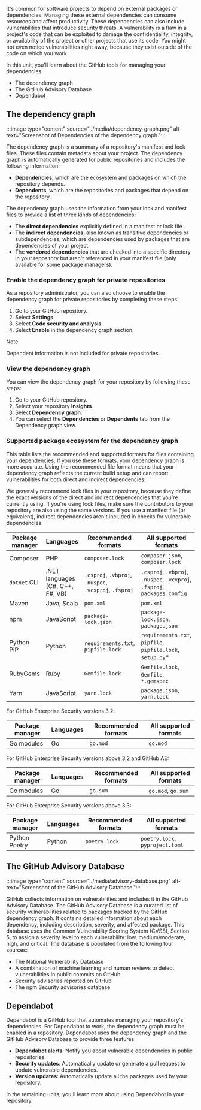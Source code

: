 It's common for software projects to depend on external packages or dependencies. Managing these external dependencies can consume resources and affect productivity. These dependencies can also include vulnerabilities that introduce security threats. A vulnerability is a flaw in a project's code that can be exploited to damage the confidentiality, integrity, or availability of the project or other projects that use its code. You might not even notice vulnerabilities right away, because they exist outside of the code on which you work.

In this unit, you'll learn about the GitHub tools for managing your dependencies:

- The dependency graph
- The GitHub Advisory Database
- Dependabot

## The dependency graph

:::image type="content" source="../media/dependency-graph.png" alt-text="Screenshot of Dependencies of the dependency graph.":::

The dependency graph is a summary of a repository's manifest and lock files. These files contain metadata about your project. The dependency graph is automatically generated for public repositories and includes the following information:

- **Dependencies**, which are the ecosystem and packages on which the repository depends.
- **Dependents**, which are the repositories and packages that depend on the repository.

The dependency graph uses the information from your lock and manifest files to provide a list of three kinds of dependencies:

- The **direct dependencies** explicitly defined in a manifest or lock file.
- The **indirect dependencies**, also known as transitive dependencies or subdependencies, which are dependencies used by packages that are dependencies of your project.
- The **vendored dependencies** that are checked into a specific directory in your repository but aren't referenced in your manifest file (only available for some package managers).

### Enable the dependency graph for private repositories

As a repository administrator, you can also choose to enable the dependency graph for private repositories by completing these steps:

1. Go to your GitHub repository.
2. Select **Settings**.
3. Select **Code security and analysis**.
4. Select **Enable** in the dependency graph section.

>[!NOTE]
> Dependent information is not included for private repositories.

### View the dependency graph

You can view the dependency graph for your repository by following these steps:

1. Go to your GitHub repository.
2. Select your repository **Insights**.
3. Select **Dependency graph**.
4. You can select the **Dependencies** or **Dependents** tab from the Dependency graph view.

### Supported package ecosystem for the dependency graph

This table lists the recommended and supported formats for files containing your dependencies. If you use these formats, your dependency graph is more accurate. Using the recommended file format means that your dependency graph reflects the current build setup and can report vulnerabilities for both direct and indirect dependencies.

We generally recommend lock files in your repository, because they define the exact versions of the direct and indirect dependencies that you're currently using. If you're using lock files, make sure the contributors to your repository are also using the same versions. If you use a manifest file (or equivalent), indirect dependencies aren't included in checks for vulnerable dependencies.

|Package manager |Languages |Recommended formats |All supported formats |
|-----|-----|-----|----|
| Composer             | PHP           | `composer.lock` | `composer.json`, `composer.lock` |
| `dotnet` CLI | .NET languages (C#, C++, F#, VB)  |   `.csproj`, `.vbproj`, `.nuspec`, `.vcxproj`, `.fsproj` |  `.csproj`, `.vbproj`, `.nuspec`, `.vcxproj`, `.fsproj`, `packages.config` |
| Maven | Java, Scala |  `pom.xml`  | `pom.xml`  |
| npm | JavaScript |            `package-lock.json` | `package-lock.json`, `package.json`|
| Python PIP      | Python                    | `requirements.txt`, `pipfile.lock` | `requirements.txt`, `pipfile`, `pipfile.lock`, `setup.py`* |
| RubyGems             | Ruby           | `Gemfile.lock` | `Gemfile.lock`, `Gemfile`, `*.gemspec` |
| Yarn | JavaScript | `yarn.lock` | `package.json`, `yarn.lock` |

For GitHub Enterprise Security versions 3.2:

|Package manager |Languages |Recommended formats |All supported formats |
|-----|-----|-----|----|
| Go modules | Go | `go.mod` | `go.mod` |

For GitHub Enterprise Security versions above 3.2 and GitHub AE:

|Package manager |Languages |Recommended formats |All supported formats |
|-----|-----|-----|----|
| Go modules | Go | `go.sum` | `go.mod`, `go.sum` |

For GitHub Enterprise Security versions above 3.3:

|Package manager |Languages |Recommended formats |All supported formats |
|-----|-----|-----|----|
| Python Poetry | Python  | `poetry.lock` | `poetry.lock`, `pyproject.toml` |

## The GitHub Advisory Database

:::image type="content" source="../media/advisory-database.png" alt-text="Screenshot of the GitHub Advisory Database.":::

GitHub collects information on vulnerabilities and includes it in the GitHub Advisory Database. The GitHub Advisory Database is a curated list of security vulnerabilities related to packages tracked by the GitHub dependency graph. It contains detailed information about each dependency, including description, severity, and affected package. This database uses the Common Vulnerability Scoring System (CVSS), Section 5, to assign a severity level to each vulnerability: low, medium/moderate, high, and critical. The database is populated from the following four sources:

- The National Vulnerability Database
- A combination of machine learning and human reviews to detect vulnerabilities in public commits on GitHub
- Security advisories reported on GitHub
- The npm Security advisories database

## Dependabot  

Dependabot is a GitHub tool that automates managing your repository's dependencies. For Dependabot to work, the dependency graph must be enabled in a repository. Dependabot uses the dependency graph and the GitHub Advisory Database to provide three features:

- **Dependabot alerts**: Notify you about vulnerable dependencies in public repositories.
- **Security updates**: Automatically update or generate a pull request to update vulnerable dependencies.
- **Version updates**: Automatically update all the packages used by your repository.

In the remaining units, you'll learn more about using Dependabot in your repository.
